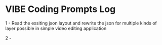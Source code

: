 # VIBE Coding Prompts Log

1 - Read the exsiting json layout and rewrite the json for multiple kinds of layer possible in simple video editing application

2 -